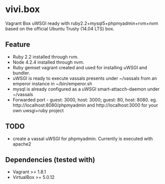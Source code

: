 # vivi.box
Vagrant Box uWSGI ready with ruby2.2+mysql5+phpmyadmin+rvm+nvm based on the official Ubuntu Trusty (14.04 LTS) box.

## Feature
* Ruby 2.2 installed through rvm.
* Node 4.2.4 installed through nvm.
* Ruby gemset vagrant created and used for installing uWSGI and bundler.
* uWSGI is ready to execute vassals presents under ~/vassals from an emperor instance in ~/bin/emperor.sh
* mysql is already configured as a uWSGI smart-attacch-daemon under ~/vassals
* Forwarded port - guest: 3000, host: 3000; guest: 80, host: 8080. eg. http://localhost:8080/phpmyadmin and http://localhost:3000 for your own uwsgi+ruby project

## TODO
* create a vassal uWSGI for phpmyadmin. Currently is executed with apache2

## Dependencies (tested with)
* Vagrant >= 1.8.1
* VirtualBox >= 5.0.12
